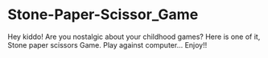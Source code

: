 # Stone-Paper-Scissor_Game
Hey kiddo! Are you nostalgic about your childhood games? Here is one of it, Stone paper scissors Game. Play against computer... Enjoy!!
